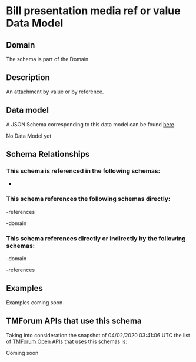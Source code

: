# Bill presentation media ref or value Data Model

## Domain

The  schema is part of the  Domain

## Description

An attachment by value or by reference.

## Data model

A JSON Schema corresponding to this data model can be found
[here](https://github.com/tmforum-rand/schemas/blob/candidates/Customer/BillPresentationMediaRefOrValue.schema.json).

No Data Model yet

## Schema Relationships

### This schema is referenced in the following schemas:

-

### This schema references the following schemas directly:

-references

-domain

### This schema references directly or indirectly by the following schemas:

-domain

-references



## Examples

Examples coming soon

## TMForum APIs that use this schema

Taking into consideration the snapshot of 04/02/2020 03:41:06 UTC the list of [TMForum Open APIs](https://www.tmforum.org/open-apis/) that uses this schemas is:

Coming soon